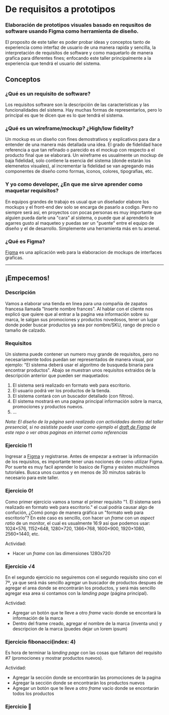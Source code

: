 # De requisitos a prototipos
### Elaboración de prototipos visuales basado en requsitos de software usando Figma como herramienta de diseño.
El proposito de este taller es poder probar ideas y conceptos tanto de experiencia como interfaz de usuario de una manera rapida y sencilla, la interpretación de requisitos de software y como maquetarlo de manera grafica para diferentes fines; enfocando este taller principalmente a la experiencia que tendrá el usuario del sistema.

## Conceptos
### ¿Qué es un requisito de software?
Los requisitos software son la descripción de las características y las funcionalidades del sistema. Hay muchas formas de representarlos, pero lo principal es que te dicen que es lo que tendrá el sistema.

### ¿Qué es un wireframe/mockup? ¿High/low fidelity?
Un mockup es un diseño con fines demostrativos y explicativos para dar a entender de una manera más detallada una idea.
El grado de fidelidad hace referencia a que tan refinado o parecido es el mockup con respecto a el producto final que se elaborará. Un wireframe es usualmente un mockup de baja fidelidad, solo contiene la esencia del sistema (donde estarán los elemenetos visuales), al incrementar la fidelidad se van agregando más componentes de diseño como formas, iconos, colores, tipografias, etc.

### Y yo como developer, ¿En que me sirve aprender como maquetar requisitos?
En equipos grandes de trabajo es usual que un diseñador elabore los mockups y el front-end dev solo se encarga de pasarlo a codigo. Pero no siempre será así, en proyectos con pocas personas es muy importante que alguien pueda darle una "cara" al sistema, o puede que al aprenderlo le agarres gusto al maqueteo y puedas ser un "puente" entre el equipo de diseño y el de desarrollo. Simplemente una herramienta más en tu arsenal.

### ¿Qué es Figma?
[Figma](https://www.figma.com) es una aplicación web para la elaboracion de mockups de interfaces graficas.

----

## ¡Empecemos!
### Descripción
Vamos a elaborar una tienda en linea para una compañia de zapatos francesa llamada "Inserte nombre frances". Al hablar con el cliente nos explicó que quiere que al entrar a la pagina vea información sobre su marca, le salgan sus promociones y productos novedosos, tener un lugar donde poder buscar productos ya sea por nombre/SKU, rango de precio o tamaño de calzado.

### Requisitos
Un sistema puede contener un numero muy grande de requisitos, pero no necesariamente todos puedan ser representados de manera visual, por ejemplo: "El sistema deberá usar el algoritmo de busqueda binaria para encontrar productos". Abajo se muestran unos requisitos extraidos de la descripción anterior que pueden ser maquetados:

1. El sistema será realizado en formato web para escritorio.
2. El usuario podrá ver los productos de la tienda.
3. El sistema contará con un buscador detallado (con filtros).
4. El sistema mostrará en una pagina principal información sobre la marca, promociones y productos nuevos.
5. ...

_Nota: El diseño de la página será realizado con actividades dentro del taller presencial, si no asististe puede usar como ejemplo el [draft de Figma](https://www.figma.com/file/wzmUJVUsfcCEjeDEhSsszR/Workshop?node-id=0%3A1) de este repo o ver otras paginas en internet como referencias_ 

### Ejercicio !1
Ingresar a [Figma](https://www.figma.com) y registrarse.
Antes de empezar a extraer la información de los requisitos, es importante tener unas nociones de como utilizar Figma.
Por suerte es muy facil aprender lo basico de Figma y existen muchisimos tutoriales. Busca unos cuantos y en menos de 30 minutos sabrás lo necesario para este taller.

### Ejercicio 0!
Como primer ejercicio vamos a tomar el primer requisito "1. El sistema será realizado en formato web para escritorio." el cual podría causar algo de confución, ¿Comó pongo de manera gráfica un "formato web para escritorio"? En este caso es sencillo, con hacer un _frame_ con un _aspect ratio_ de un monitor, el cual es usualmente 16:9 así que podemos usar: 1024×576, 1152×648, 1280×720, 1366×768, 1600×900, 1920×1080, 2560×1440, etc.

Actividad:
- Hacer un _frame_ con las dimensiones 1280x720

### Ejercicio √4
En el segundo ejercicio no seguiremos con el segundo requisito sino con el 7º, ya que será más sencillo agregar un buscador de productos despues de agregar el area donde se encontrarán los productos, y será más sencillo agregar esa area si contamos con la _landing page_ (página principal).

Actividad:
- Agregar un botón que te lleve a otro _frame_ vacío donde se encontará la información de la marca
- Dentro del frame creado, agregar el nombre de la marca (inventa uno) y descripcion de la marca (puedes dejar un lorem ipsum)

### Ejercicio fibonacci(index: 4)
Es hora de terminar la _landing page_ con las cosas que faltaron del requisito #7 (promociones y mostrar productos nuevos).

Actividad:
- Agregar la sección donde se encontrarán las promociones de la pagina
- Agregar la sección donde se encontrarán los productos nuevos
- Agregar un botón que te lleve a otro _frame_ vacío donde se encontarán todos los productos

### Ejercicio 🤚




